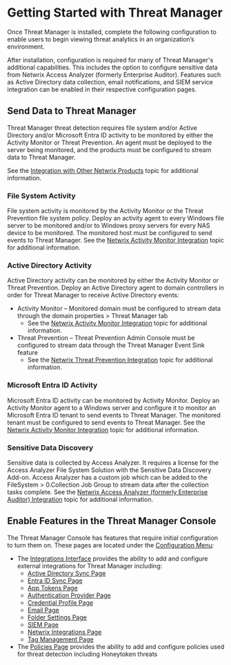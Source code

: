 # Getting Started with Threat Manager

Once Threat Manager is installed, complete the following configuration to enable users to begin
viewing threat analytics in an organization’s environment.

After installation, configuration is required for many of Threat Manager's additional capabilities.
This includes the option to configure sensitive data from Netwrix Access Analyzer (formerly
Enterprise Auditor). Features such as Active Directory data collection, email notifications, and
SIEM service integration can be enabled in their respective configuration pages.

## Send Data to Threat Manager

Threat Manager threat detection requires file system and/or Active Directory and/or Microsoft Entra
ID activity to be monitored by either the Activity Monitor or Threat Prevention. An agent must be
deployed to the server being monitored, and the products must be configured to stream data to Threat
Manager.

See the [Integration with Other Netwrix Products](install/integration/overview) topic for additional
information.

### File System Activity

File system activity is monitored by the Activity Monitor or the Threat Prevention file system
policy. Deploy an activity agent to every Windows file server to be monitored and/or to Windows
proxy servers for every NAS device to be monitored. The monitored host must be configured to send
events to Threat Manager. See the
[Netwrix Activity Monitor Integration](install/integration/activitymonitor) topic for additional
information.

### Active Directory Activity

Active Directory activity can be monitored by either the Activity Monitor or Threat Prevention.
Deploy an Active Directory agent to domain controllers in order for Threat Manager to receive Active
Directory events:

- Activity Monitor – Monitored domain must be configured to stream data through the domain
  properties > Threat Manager tab
  - See the [Netwrix Activity Monitor Integration](install/integration/activitymonitor) topic for
    additional information.
- Threat Prevention – Threat Prevention Admin Console must be configured to stream data through the
  Threat Manager Event Sink feature
  - See the [Netwrix Threat Prevention Integration](install/integration/threatprevention) topic
    for additional information.

### Microsoft Entra ID Activity

Microsoft Entra ID activity can be monitored by Activity Monitor. Deploy an Activity Monitor agent
to a Windows server and configure it to monitor an Microsoft Entra ID tenant to send events to
Threat Manager. The monitored tenant must be configured to send events to Threat Manager. See the
[Netwrix Activity Monitor Integration](install/integration/activitymonitor) topic for additional
information.

### Sensitive Data Discovery

Sensitive data is collected by Access Analyzer. It requires a license for the Access Analyzer File
System Solution with the Sensitive Data Discovery Add-on. Access Analyzer has a custom job which can
be added to the FileSystem > 0.Collection Job Group to stream data after the collection tasks
complete. See the
[Netwrix Access Analyzer (formerly Enterprise Auditor) Integration](install/integration/accessanalyzer) topic
for additional information.

## Enable Features in the Threat Manager Console

The Threat Manager Console has features that require initial configuration to turn them on. These
pages are located under the [Configuration Menu](administration/configuration/overview):

- The [Integrations Interface](administration/configuration/integrations/overview) provides the
  ability to add and configure external integrations for Threat Manager including:
  - [Active Directory Sync Page](administration/configuration/integrations/activedirectorysync)
  - [Entra ID Sync Page](administration/configuration/integrations/entraidsync)
  - [App Tokens Page](administration/configuration/integrations/apptoken)
  - [Authentication Provider Page](administration/configuration/integrations/authenticationprovider/page)
  - [Credential Profile Page](administration/configuration/integrations/credentialprofile)
  - [Email Page](administration/configuration/integrations/email)
  - [Folder Settings Page](administration/configuration/integrations/foldersettings)
  - [SIEM Page](administration/configuration/integrations/siem)
  - [Netwrix Integrations Page](administration/configuration/integrations/netwrixintegrations)
  - [Tag Management Page](administration/configuration/integrations/tagmanagement)
- The [Policies Page](administration/configuration/policies/overview) provides the ability to add
  and configure policies used for threat detection including Honeytoken threats

